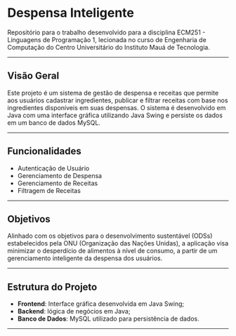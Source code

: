 # Despensa Inteligente
Repositório para o trabalho desenvolvido para a disciplina ECM251 - Linguagens de Programação 1, lecionada no curso de Engenharia de Computação do Centro Universitário do Instituto Mauá de Tecnologia.

--- 

## Visão Geral

Este projeto é um sistema de gestão de despensa e receitas que permite aos usuários cadastrar ingredientes, publicar e filtrar receitas com base nos ingredientes disponíveis em suas despensas. O sistema é desenvolvido em Java com uma interface gráfica utilizando Java Swing e persiste os dados em um banco de dados MySQL.

--- 

## Funcionalidades

- Autenticação de Usuário
- Gerenciamento de Despensa
- Gerenciamento de Receitas
- Filtragem de Receitas

---

## Objetivos
Alinhado com os objetivos para o desenvolvimento sustentável (ODSs) estabelecidos pela ONU (Organização das Nações Unidas), a aplicação visa minimizar o desperdício de alimentos à nível de consumo, a partir de um gerenciamento inteligente da despensa dos usuários.

---

## Estrutura do Projeto

- **Frontend**: Interface gráfica desenvolvida em Java Swing;
- **Backend**: lógica de negócios em Java;
- **Banco de Dados**: MySQL utilizado para persistência de dados.

---
